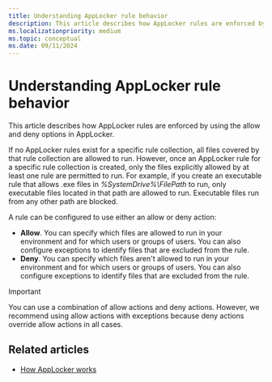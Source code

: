 ```yaml
---
title: Understanding AppLocker rule behavior
description: This article describes how AppLocker rules are enforced by using the allow and deny options in AppLocker.
ms.localizationpriority: medium
ms.topic: conceptual
ms.date: 09/11/2024
---
```


# Understanding AppLocker rule behavior

This article describes how AppLocker rules are enforced by using the allow and deny options in AppLocker.

If no AppLocker rules exist for a specific rule collection, all files covered by that rule collection are allowed to run. However, once an AppLocker rule for a specific rule collection is created, only the files explicitly allowed by at least one rule are permitted to run. For example, if you create an executable rule that allows .exe files in *%SystemDrive%\\FilePath* to run, only executable files located in that path are allowed to run. Executable files run from any other path are blocked.

A rule can be configured to use either an allow or deny action:

- **Allow**. You can specify which files are allowed to run in your environment and for which users or groups of users. You can also configure exceptions to identify files that are excluded from the rule.
- **Deny**. You can specify which files aren't allowed to run in your environment and for which users or groups of users. You can also configure exceptions to identify files that are excluded from the rule.

> [!IMPORTANT]
> You can use a combination of allow actions and deny actions. However, we recommend using allow actions with exceptions because deny actions override allow actions in all cases.

## Related articles

- [How AppLocker works](how-applocker-works-techref.md)
